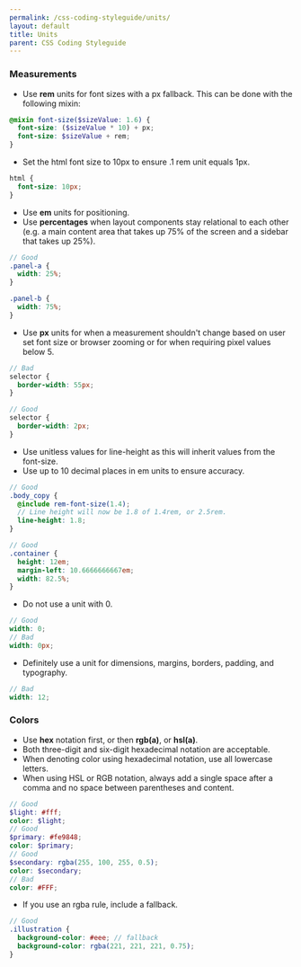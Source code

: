 ```yaml
---
permalink: /css-coding-styleguide/units/
layout: default
title: Units
parent: CSS Coding Styleguide
---
```


### Measurements
- Use **rem** units for font sizes with a px fallback.
This can be done with the following mixin:

```scss
@mixin font-size($sizeValue: 1.6) {
  font-size: ($sizeValue * 10) + px;
  font-size: $sizeValue + rem;
}
```

- Set the html font size to 10px to ensure .1 rem unit equals 1px.

```scss
html {
  font-size: 10px;
}
```

- Use **em** units for positioning.
- Use **percentages** when layout components stay relational to each other (e.g. a main content area that takes up 75% of the screen and a sidebar that takes up 25%).

```scss
// Good
.panel-a {
  width: 25%;
}

.panel-b {
  width: 75%;
}
```

- Use **px** units for when a measurement shouldn't change based on user set font size or browser zooming or for when requiring pixel values below 5.

```scss
// Bad
selector {
  border-width: 55px;
}

// Good
selector {
  border-width: 2px;
}
```

- Use unitless values for line-height as this will inherit values from the font-size.
- Use up to 10 decimal places in em units to ensure accuracy.

```scss
// Good
.body_copy {
  @include rem-font-size(1.4);
  // Line height will now be 1.8 of 1.4rem, or 2.5rem.
  line-height: 1.8;
}

// Good
.container {
  height: 12em;
  margin-left: 10.6666666667em;
  width: 82.5%;
}
```

- Do not use a unit with 0.

```scss
// Good
width: 0;
// Bad
width: 0px;
```

- Definitely use a unit for dimensions, margins, borders, padding, and typography.

```scss
// Bad
width: 12;
```


### Colors
- Use **hex** notation first, or then **rgb(a)**, or **hsl(a)**.
- Both three-digit and six-digit hexadecimal notation are acceptable.
- When denoting color using hexadecimal notation, use all lowercase letters.
- When using HSL or RGB notation, always add a single space after a comma and no space between parentheses and content.

```scss
// Good
$light: #fff;
color: $light;
// Good
$primary: #fe9848;
color: $primary;
// Good
$secondary: rgba(255, 100, 255, 0.5);
color: $secondary;
// Bad
color: #FFF;
```

- If you use an rgba rule, include a fallback.

```scss
// Good
.illustration {
  background-color: #eee; // fallback
  background-color: rgba(221, 221, 221, 0.75);
}
```